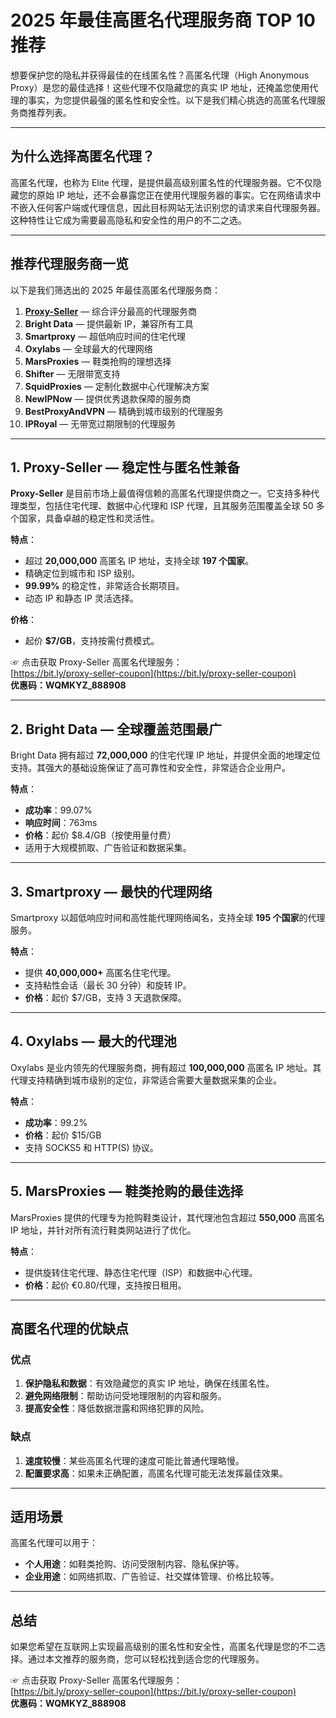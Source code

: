 # 2025 年最佳高匿名代理服务商 TOP 10 推荐

想要保护您的隐私并获得最佳的在线匿名性？高匿名代理（High Anonymous Proxy）是您的最佳选择！这些代理不仅隐藏您的真实 IP 地址，还掩盖您使用代理的事实，为您提供最强的匿名性和安全性。以下是我们精心挑选的高匿名代理服务商推荐列表。

---

## 为什么选择高匿名代理？

高匿名代理，也称为 Elite 代理，是提供最高级别匿名性的代理服务器。它不仅隐藏您的原始 IP 地址，还不会暴露您正在使用代理服务器的事实。它在网络请求中不嵌入任何客户端或代理信息，因此目标网站无法识别您的请求来自代理服务器。这种特性让它成为需要最高隐私和安全性的用户的不二之选。

---

## 推荐代理服务商一览

以下是我们筛选出的 2025 年最佳高匿名代理服务商：

1. **[Proxy-Seller](https://bit.ly/proxy-seller-coupon)** — 综合评分最高的代理服务商  
2. **Bright Data** — 提供最新 IP，兼容所有工具  
3. **Smartproxy** — 超低响应时间的住宅代理  
4. **Oxylabs** — 全球最大的代理网络  
5. **MarsProxies** — 鞋类抢购的理想选择  
6. **Shifter** — 无限带宽支持  
7. **SquidProxies** — 定制化数据中心代理解决方案  
8. **NewIPNow** — 提供优秀退款保障的服务商  
9. **BestProxyAndVPN** — 精确到城市级别的代理服务  
10. **IPRoyal** — 无带宽过期限制的代理服务

---

## **1. Proxy-Seller — 稳定性与匿名性兼备**

**Proxy-Seller** 是目前市场上最值得信赖的高匿名代理提供商之一。它支持多种代理类型，包括住宅代理、数据中心代理和 ISP 代理，且其服务范围覆盖全球 50 多个国家，具备卓越的稳定性和灵活性。

**特点**：
- 超过 **20,000,000** 高匿名 IP 地址，支持全球 **197 个国家**。
- 精确定位到城市和 ISP 级别。
- **99.99%** 的稳定性，非常适合长期项目。
- 动态 IP 和静态 IP 灵活选择。

**价格**：
- 起价 **$7/GB**，支持按需付费模式。

☞ 点击获取 Proxy-Seller 高匿名代理服务：  
[https://bit.ly/proxy-seller-coupon](https://bit.ly/proxy-seller-coupon)  
**优惠码：WQMKYZ_888908**

---

## **2. Bright Data — 全球覆盖范围最广**

Bright Data 拥有超过 **72,000,000** 的住宅代理 IP 地址，并提供全面的地理定位支持。其强大的基础设施保证了高可靠性和安全性，非常适合企业用户。

**特点**：
- **成功率**：99.07%  
- **响应时间**：763ms  
- **价格**：起价 $8.4/GB（按使用量付费）  
- 适用于大规模抓取、广告验证和数据采集。

---

## **3. Smartproxy — 最快的代理网络**

Smartproxy 以超低响应时间和高性能代理网络闻名，支持全球 **195 个国家**的代理服务。

**特点**：
- 提供 **40,000,000+** 高匿名住宅代理。
- 支持粘性会话（最长 30 分钟）和旋转 IP。
- **价格**：起价 $7/GB，支持 3 天退款保障。

---

## **4. Oxylabs — 最大的代理池**

Oxylabs 是业内领先的代理服务商，拥有超过 **100,000,000** 高匿名 IP 地址。其代理支持精确到城市级别的定位，非常适合需要大量数据采集的企业。

**特点**：
- **成功率**：99.2%  
- **价格**：起价 $15/GB  
- 支持 SOCKS5 和 HTTP(S) 协议。

---

## **5. MarsProxies — 鞋类抢购的最佳选择**

MarsProxies 提供的代理专为抢购鞋类设计，其代理池包含超过 **550,000** 高匿名 IP 地址，并针对所有流行鞋类网站进行了优化。

**特点**：
- 提供旋转住宅代理、静态住宅代理（ISP）和数据中心代理。
- **价格**：起价 €0.80/代理，支持按日租用。

---

## 高匿名代理的优缺点

### **优点**
1. **保护隐私和数据**：有效隐藏您的真实 IP 地址，确保在线匿名性。  
2. **避免网络限制**：帮助访问受地理限制的内容和服务。  
3. **提高安全性**：降低数据泄露和网络犯罪的风险。

### **缺点**
1. **速度较慢**：某些高匿名代理的速度可能比普通代理略慢。  
2. **配置要求高**：如果未正确配置，高匿名代理可能无法发挥最佳效果。

---

## 适用场景

高匿名代理可以用于：
- **个人用途**：如鞋类抢购、访问受限制内容、隐私保护等。  
- **企业用途**：如网络抓取、广告验证、社交媒体管理、价格比较等。

---

## 总结

如果您希望在互联网上实现最高级别的匿名性和安全性，高匿名代理是您的不二选择。通过本文推荐的服务商，您可以轻松找到适合您的代理服务。

☞ 点击获取 Proxy-Seller 高匿名代理服务：  
[https://bit.ly/proxy-seller-coupon](https://bit.ly/proxy-seller-coupon)  
**优惠码：WQMKYZ_888908**
